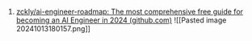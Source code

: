 1. [zckly/ai-engineer-roadmap: The most comprehensive free guide for becoming an AI Engineer in 2024 (github.com)](https://github.com/zckly/ai-engineer-roadmap)
![[Pasted image 20241013180157.png]]